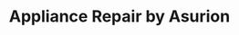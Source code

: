 ---
title: "Appliance Repair by Asurion"
url: /northridge/appliance-repair-by-asurion/
shop: appliance
---